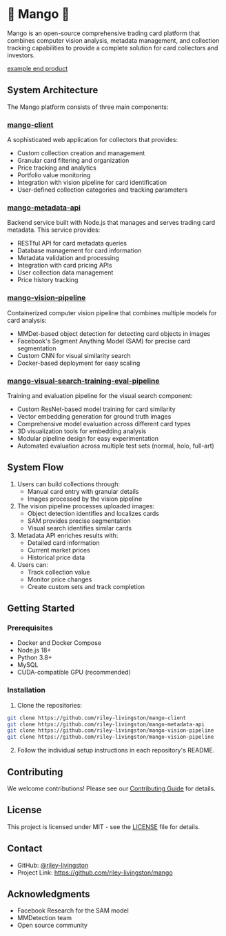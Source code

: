 # 🥭 Mango 🥭

Mango is an open-source comprehensive trading card platform that combines computer vision analysis, metadata management, and collection tracking capabilities to provide a complete solution for card collectors and investors.

[example end product](https://www.artifflect.app)

## System Architecture

The Mango platform consists of three main components:



### [mango-client](https://github.com/riley-livingston/mango-client)
A sophisticated web application for collectors that provides:
- Custom collection creation and management
- Granular card filtering and organization
- Price tracking and analytics
- Portfolio value monitoring
- Integration with vision pipeline for card identification
- User-defined collection categories and tracking parameters

### [mango-metadata-api](https://github.com/riley-livingston/mango-metadata-api)
Backend service built with Node.js that manages and serves trading card metadata. This service provides:
- RESTful API for card metadata queries
- Database management for card information
- Metadata validation and processing
- Integration with card pricing APIs
- User collection data management
- Price history tracking

### [mango-vision-pipeline](https://github.com/riley-livingston/mango-vision-pipeline)
Containerized computer vision pipeline that combines multiple models for card analysis:
- MMDet-based object detection for detecting card objects in images
- Facebook's Segment Anything Model (SAM) for precise card segmentation
- Custom CNN for visual similarity search
- Docker-based deployment for easy scaling

### [mango-visual-search-training-eval-pipeline](https://github.com/riley-livingston/mango-visual-search-training-eval-pipeline)
Training and evaluation pipeline for the visual search component:
- Custom ResNet-based model training for card similarity
- Vector embedding generation for ground truth images
- Comprehensive model evaluation across different card types
- 3D visualization tools for embedding analysis
- Modular pipeline design for easy experimentation
- Automated evaluation across multiple test sets (normal, holo, full-art)

## System Flow

1. Users can build collections through:
   - Manual card entry with granular details
   - Images processed by the vision pipeline
2. The vision pipeline processes uploaded images:
   - Object detection identifies and localizes cards
   - SAM provides precise segmentation
   - Visual search identifies similar cards
3. Metadata API enriches results with:
   - Detailed card information
   - Current market prices
   - Historical price data
4. Users can:
   - Track collection value
   - Monitor price changes
   - Create custom sets and track completion
## Getting Started

### Prerequisites
- Docker and Docker Compose
- Node.js 18+
- Python 3.8+
- MySQL
- CUDA-compatible GPU (recommended)

### Installation

1. Clone the repositories:
```bash
git clone https://github.com/riley-livingston/mango-client
git clone https://github.com/riley-livingston/mango-metadata-api
git clone https://github.com/riley-livingston/mango-vision-pipeline
git clone https://github.com/riley-livingston/mango-vision-pipeline
```

2. Follow the individual setup instructions in each repository's README.

## Contributing

We welcome contributions! Please see our [Contributing Guide](CONTRIBUTING.md) for details.

## License

This project is licensed under MIT - see the [LICENSE](LICENSE) file for details.

## Contact

- GitHub: [@riley-livingston](https://github.com/riley-livingston)
- Project Link: https://github.com/riley-livingston/mango

## Acknowledgments

- Facebook Research for the SAM model
- MMDetection team
- Open source community

